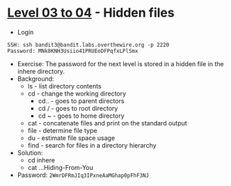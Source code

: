 # [Level 03 to 04](https://overthewire.org/wargames/bandit/bandit4.html) - Hidden files

- Login
```
SSH: ssh bandit3@bandit.labs.overthewire.org -p 2220
Password: MNk8KNH3Usiio41PRUEoDFPqfxLPlSmx
```
- Exercise: The password for the next level is stored in a hidden file in the inhere directory.
- Background:
  - ls - list directory contents
  - cd - change the working directory
    - cd.. - goes to parent directors
    - cd / - goes to root directory
    - cd ~ - goes to home directory 
  - cat - concatenate files and print on the standard output
  - file - determine file type
  - du - estimate file space usage
  - find - search for files in a directory hierarchy
- Solution:
  - cd inhere
  - cat ...Hiding-From-You
- Password: `2WmrDFRmJIq3IPxneAaMGhap0pFhF3NJ`
